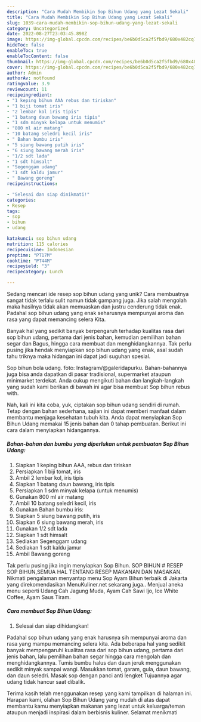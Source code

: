```yaml
---
description: "Cara Mudah Membikin Sop Bihun Udang yang Lezat Sekali"
title: "Cara Mudah Membikin Sop Bihun Udang yang Lezat Sekali"
slug: 1039-cara-mudah-membikin-sop-bihun-udang-yang-lezat-sekali
category: Uncategorized
date: 2022-08-27T23:03:45.898Z
image: https://img-global.cpcdn.com/recipes/be6b0d5ca2f5fbd9/680x482cq70/sop-bihun-udang-foto-resep-utama.jpg
hideToc: false
enableToc: true
enableTocContent: false
thumbnail: https://img-global.cpcdn.com/recipes/be6b0d5ca2f5fbd9/680x482cq70/sop-bihun-udang-foto-resep-utama.jpg
cover: https://img-global.cpcdn.com/recipes/be6b0d5ca2f5fbd9/680x482cq70/sop-bihun-udang-foto-resep-utama.jpg
author: Admin
authorAv: notfound
ratingvalue: 3.9
reviewcount: 11
recipeingredient:
- "1 keping bihun AAA rebus dan tiriskan"
- "1 biji tomat iris"
- "2 lembar kol iris tipis"
- "1 batang daun bawang iris tipis"
- "1 sdm minyak kelapa untuk menumis"
- "800 ml air matang"
- "10 batang seledri kecil iris"
- " Bahan bumbu iris"
- "5 siung bawang putih iris"
- "6 siung bawang merah iris"
- "1/2 sdt lada"
- "1 sdt himsalt"
- "Segenggam udang"
- "1 sdt kaldu jamur"
- " Bawang goreng"
recipeinstructions:

- "Selesai dan siap dinikmati!"
categories:
- Resep
tags:
- sop
- bihun
- udang

katakunci: sop bihun udang 
nutrition: 115 calories
recipecuisine: Indonesian
preptime: "PT17M"
cooktime: "PT44M"
recipeyield: "3"
recipecategory: Lunch

---
```





Sedang mencari ide resep sop bihun udang yang unik? Cara membuatnya sangat tidak terlalu sulit namun tidak gampang juga. Jika salah mengolah maka hasilnya tidak akan memuaskan dan justru cenderung tidak enak. Padahal sop bihun udang yang enak seharusnya mempunyai aroma dan rasa yang dapat memancing selera Kita.





Banyak hal yang sedikit banyak berpengaruh terhadap kualitas rasa dari sop bihun udang, pertama dari jenis bahan, kemudian pemilihan bahan segar dan Bagus, hingga cara membuat dan menghidangkannya. Tak perlu pusing jika hendak menyiapkan sop bihun udang yang enak,      asal sudah tahu triknya maka hidangan ini dapat jadi suguhan spesial.














Sop bihun bola udang. foto: Instagram/@galeridapurku. Bahan-bahannya juga bisa anda dapatkan di pasar tradisional, supermarket ataupun minimarket terdekat. Anda cukup mengikuti bahan dan langkah-langkah yang sudah kami berikan di bawah ini agar bisa membuat Sop bihun rebus with.






Nah, kali ini kita coba, yuk, ciptakan sop bihun udang sendiri di rumah. Tetap dengan bahan sederhana, sajian ini dapat memberi manfaat dalam membantu menjaga kesehatan tubuh kita. Anda dapat menyiapkan Sop Bihun Udang memakai 15 jenis bahan dan 0 tahap pembuatan. Berikut ini cara dalam menyiapkan hidangannya.

<!--inarticleads1-->

##### Bahan-bahan dan bumbu yang diperlukan untuk pembuatan Sop Bihun Udang:

1. Siapkan 1 keping bihun AAA, rebus dan tiriskan
1. Persiapkan 1 biji tomat, iris
1. Ambil 2 lembar kol, iris tipis
1. Siapkan 1 batang daun bawang, iris tipis
1. Persiapkan 1 sdm minyak kelapa (untuk menumis)
1. Gunakan 800 ml air matang
1. Ambil 10 batang seledri kecil, iris
1. Gunakan  Bahan bumbu iris:
1. Siapkan 5 siung bawang putih, iris
1. Siapkan 6 siung bawang merah, iris
1. Gunakan 1/2 sdt lada
1. Siapkan 1 sdt himsalt
1. Sediakan Segenggam udang
1. Sediakan 1 sdt kaldu jamur
1. Ambil  Bawang goreng


Tak perlu pusing jika ingin menyiapkan Sop Bihun. SOP BIHUN # RESEP SOP BIHUN,SEMUA HAL TENTANG RESEP MAKANAN DAN MASAKAN. Nikmati pengalaman menyantap menu Sop Ayam Bihun terbaik di Jakarta yang direkomendasikan MenuKuliner.net sekarang juga.. Menjual aneka menu seperti Udang Cah Jagung Muda, Ayam Cah Sawi Ijo, Ice White Coffee, Ayam Saus Tiram. 

<!--inarticleads2-->

##### Cara membuat Sop Bihun Udang:


1. Selesai dan siap dihidangkan!

Padahal sop bihun udang yang enak harusnya sih mempunyai aroma dan rasa yang mampu memancing selera kita. Ada beberapa hal yang sedikit banyak mempengaruhi kualitas rasa dari sop bihun udang, pertama dari jenis bahan, lalu pemilihan bahan segar hingga cara mengolah dan menghidangkannya. Tumis bumbu halus dan daun jeruk menggunakan sedikit minyak sampai wangi. Masukkan tomat, garam, gula, daun bawang, dan daun seledri. Masak sop dengan panci anti lengket Tujuannya agar udang tidak hancur saat dibalik. 

Terima kasih telah menggunakan resep yang kami tampilkan di halaman ini. Harapan kami, olahan Sop Bihun Udang yang mudah di atas dapat membantu kamu menyiapkan makanan yang lezat untuk keluarga/teman ataupun menjadi inspirasi dalam berbisnis kuliner. Selamat menikmati
